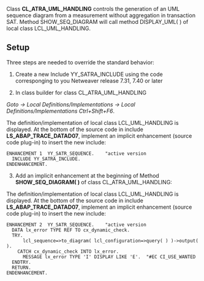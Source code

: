 Class **CL_ATRA_UML_HANDLING** controls the generation of an UML sequence diagram from a measurement without aggregation in transaction SAT. Method SHOW_SEQ_DIAGRAM will call method DISPLAY_UML( ) of local class LCL_UML_HANDLING.

## Setup
Three steps are needed to override the standard behavior:

1. Create a new Include YY_SATRA_INCLUDE using the code corresponging to you Netweaver release 7.31, 7.40 or later

2. In class builder for class CL_ATRA_UML_HANDLING 

*Goto -> Local Definitions/Implementations -> Local Definitions/Implementations Ctrl+Shift+F6*. 

The definition/implementation of local class LCL_UML_HANDLING is displayed. At the bottom of the source code in include **LS_ABAP_TRACE_DATAD07**, implement an implicit enhancement (source code plug-in) to insert the new include:

    ENHANCEMENT 1  YY_SATR_SEQUENCE.    "active version
      INCLUDE YY_SATRA_INCLUDE.
    ENDENHANCEMENT.

3. Add an implicit enhancement at the beginning of Method **SHOW_SEQ_DIAGRAM( )** of class CL_ATRA_UML_HANDLING:

The definition/implementation of local class LCL_UML_HANDLING is displayed. At the bottom of the source code in include **LS_ABAP_TRACE_DATAD07**, implement an implicit enhancement (source code plug-in) to insert the new include:

    ENHANCEMENT 2  YY_SATR_SEQUENCE.    "active version    
      DATA lx_error TYPE REF TO cx_dynamic_check.
      TRY.
          lcl_sequence=>to_diagram( lcl_configuration=>query( ) )->output( ).
        CATCH cx_dynamic_check INTO lx_error.
          MESSAGE lx_error TYPE 'I' DISPLAY LIKE 'E'.  "#EC CI_USE_WANTED
      ENDTRY.
      RETURN.
    ENDENHANCEMENT.
